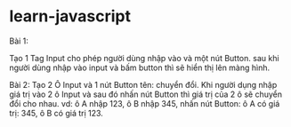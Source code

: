 # learn-javascript
Bài 1:

Tạo 1 Tag Input cho phép người dùng nhập vào và một nút Button.
sau khi người dùng nhập vào input và bấm button thì sẽ hiển thị lên màng hình.

Bài 2:
Tạo 2 Ô Input và 1 nút Button tên: chuyển đổi.
Khi người dụng nhập giá trị vào 2 ô Input và sau đó nhấn nút Button thì giá trị của 2 ô sẽ chuyển đổi cho nhau.
vd: ô A nhập 123,
    ô B nhập 345,
    nhấn nút Button: ô A có giá trị: 345, ô B có giá trị 123.
